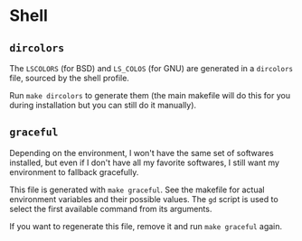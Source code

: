 Shell
=====

`dircolors`
-----------

The `LSCOLORS` (for BSD) and `LS_COLOS` (for GNU) are generated in a
`dircolors` file, sourced by the shell profile.

Run `make dircolors` to generate them (the main makefile will do this
for you during installation but you can still do it manually).

`graceful`
----------

Depending on the environment, I won't have the same set of softwares
installed, but even if I don't have all my favorite softwares, I still
want my environment to fallback gracefully.

This file is generated with `make graceful`. See the makefile for actual
environment variables and their possible values. The `gd` script is used
to select the first available command from its arguments.

If you want to regenerate this file, remove it and run `make graceful`
again.
